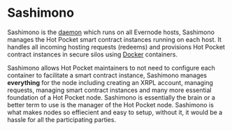 # Sashimono
Sashimono is the [daemon](https://en.wikipedia.org/wiki/Daemon_(computing)) which runs on all Evernode hosts, Sashimono manages the Hot Pocket smart contract instances running on each host. It handles all incoming hosting requests (redeems) and provisions Hot Pocket contract instances in secure silos using [Docker](https://www.docker.com/) containers.

Sashimono allows Hot Pocket maintainers to not need to configure each container to facilitate a smart contract instance, Sashimono manages **everything** for the node including creating an XRPL account, managing requests, managing smart contract instances and many more essential foundation of a Hot Pocket node. Sashimono is essentially the brain or a better term to use is the manager of the Hot Pocket node. Sashimono is what makes nodes so effiecient and easy to setup, without it, it would be a hassle for all the participating parties.
